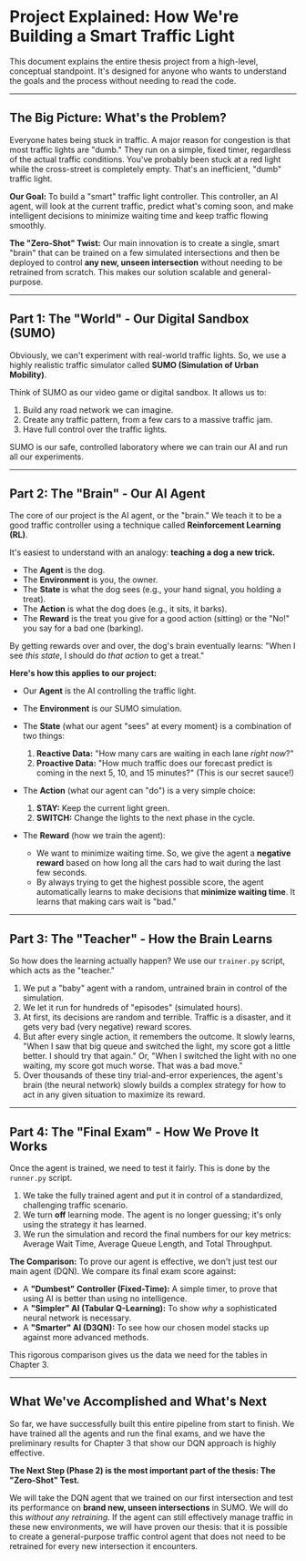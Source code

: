 
# Project Explained: How We're Building a Smart Traffic Light

This document explains the entire thesis project from a high-level, conceptual standpoint. It's designed for anyone who wants to understand the goals and the process without needing to read the code.

---

## The Big Picture: What's the Problem?

Everyone hates being stuck in traffic. A major reason for congestion is that most traffic lights are "dumb." They run on a simple, fixed timer, regardless of the actual traffic conditions. You've probably been stuck at a red light while the cross-street is completely empty. That's an inefficient, "dumb" traffic light.

**Our Goal:** To build a "smart" traffic light controller. This controller, an AI agent, will look at the current traffic, predict what's coming soon, and make intelligent decisions to minimize waiting time and keep traffic flowing smoothly.

**The "Zero-Shot" Twist:** Our main innovation is to create a single, smart "brain" that can be trained on a few simulated intersections and then be deployed to control **any new, unseen intersection** without needing to be retrained from scratch. This makes our solution scalable and general-purpose.

---

## Part 1: The "World" - Our Digital Sandbox (SUMO)

Obviously, we can't experiment with real-world traffic lights. So, we use a highly realistic traffic simulator called **SUMO (Simulation of Urban Mobility)**.

Think of SUMO as our video game or digital sandbox. It allows us to:
1.  Build any road network we can imagine.
2.  Create any traffic pattern, from a few cars to a massive traffic jam.
3.  Have full control over the traffic lights.

SUMO is our safe, controlled laboratory where we can train our AI and run all our experiments.

---

## Part 2: The "Brain" - Our AI Agent

The core of our project is the AI agent, or the "brain." We teach it to be a good traffic controller using a technique called **Reinforcement Learning (RL)**.

It's easiest to understand with an analogy: **teaching a dog a new trick.**

-   The **Agent** is the dog.
-   The **Environment** is you, the owner.
-   The **State** is what the dog sees (e.g., your hand signal, you holding a treat).
-   The **Action** is what the dog does (e.g., it sits, it barks).
-   The **Reward** is the treat you give for a good action (sitting) or the "No!" you say for a bad one (barking).

By getting rewards over and over, the dog's brain eventually learns: "When I see *this state*, I should do *that action* to get a treat."

**Here's how this applies to our project:**

-   Our **Agent** is the AI controlling the traffic light.
-   The **Environment** is our SUMO simulation.
-   The **State** (what our agent "sees" at every moment) is a combination of two things:
    1.  **Reactive Data:** "How many cars are waiting in each lane *right now*?"
    2.  **Proactive Data:** "How much traffic does our forecast predict is coming in the next 5, 10, and 15 minutes?" (This is our secret sauce!)

-   The **Action** (what our agent can "do") is a very simple choice:
    1.  **STAY:** Keep the current light green.
    2.  **SWITCH:** Change the lights to the next phase in the cycle.

-   The **Reward** (how we train the agent):
    -   We want to minimize waiting time. So, we give the agent a **negative reward** based on how long all the cars had to wait during the last few seconds.
    -   By always trying to get the highest possible score, the agent automatically learns to make decisions that **minimize waiting time**. It learns that making cars wait is "bad."

---

## Part 3: The "Teacher" - How the Brain Learns

So how does the learning actually happen? We use our `trainer.py` script, which acts as the "teacher."

1.  We put a "baby" agent with a random, untrained brain in control of the simulation.
2.  We let it run for hundreds of "episodes" (simulated hours).
3.  At first, its decisions are random and terrible. Traffic is a disaster, and it gets very bad (very negative) reward scores.
4.  But after every single action, it remembers the outcome. It slowly learns, "When I saw that big queue and switched the light, my score got a little better. I should try that again." Or, "When I switched the light with no one waiting, my score got much worse. That was a bad move."
5.  Over thousands of these tiny trial-and-error experiences, the agent's brain (the neural network) slowly builds a complex strategy for how to act in any given situation to maximize its reward.

---

## Part 4: The "Final Exam" - How We Prove It Works

Once the agent is trained, we need to test it fairly. This is done by the `runner.py` script.

1.  We take the fully trained agent and put it in control of a standardized, challenging traffic scenario.
2.  We turn **off** learning mode. The agent is no longer guessing; it's only using the strategy it has learned.
3.  We run the simulation and record the final numbers for our key metrics: Average Wait Time, Average Queue Length, and Total Throughput.

**The Comparison:** To prove our agent is effective, we don't just test our main agent (DQN). We compare its final exam score against:

-   A **"Dumbest" Controller (Fixed-Time):** A simple timer, to prove that using AI is better than using no intelligence.
-   A **"Simpler" AI (Tabular Q-Learning):** To show *why* a sophisticated neural network is necessary.
-   A **"Smarter" AI (D3QN):** To see how our chosen model stacks up against more advanced methods.

This rigorous comparison gives us the data we need for the tables in Chapter 3.

---

## What We've Accomplished and What's Next

So far, we have successfully built this entire pipeline from start to finish. We have trained all the agents and run the final exams, and we have the preliminary results for Chapter 3 that show our DQN approach is highly effective.

**The Next Step (Phase 2) is the most important part of the thesis: The "Zero-Shot" Test.**

We will take the DQN agent that we trained on our first intersection and test its performance on **brand new, unseen intersections** in SUMO. We will do this *without any retraining*. If the agent can still effectively manage traffic in these new environments, we will have proven our thesis: that it is possible to create a general-purpose traffic control agent that does not need to be retrained for every new intersection it encounters.
